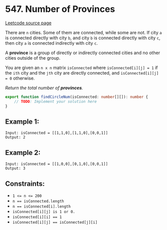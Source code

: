 # 547. Number of Provinces

[Leetcode source page](https://leetcode.com/problems/number-of-provinces)

There are `n` cities. Some of them are connected, while some are not. If city `a` is connected directly with city `b`, and city `b` is connected directly with city `c`, then city `a` is connected indirectly with city `c`.

A **province** is a group of directly or indirectly connected cities and no other cities outside of the group.

You are given an `n x n` matrix `isConnected` where `isConnected[i][j] = 1` if the `ith` city and the `jth` city are directly connected, and `isConnected[i][j] = 0` otherwise.

*Return the total number of **provinces**.*

```typescript
export function findCircleNum(isConnected: number[][]): number {
    // TODO: Implement your solution here
}
```

## Example 1:

```
Input: isConnected = [[1,1,0],[1,1,0],[0,0,1]]
Output: 2
```

## Example 2:

```
Input: isConnected = [[1,0,0],[0,1,0],[0,0,1]]
Output: 3
```


## Constraints:

- `1 <= n <= 200`
- `n == isConnected.length`
- `n == isConnected[i].length`
- `isConnected[i][j] is 1 or 0.`
- `isConnected[i][i] == 1`
- `isConnected[i][j] == isConnected[j][i]`
